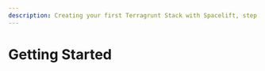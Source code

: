 ```yaml
---
description: Creating your first Terragrunt Stack with Spacelift, step by step.
---
```


# Getting Started

